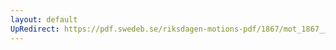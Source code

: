 ```yaml
---
layout: default
UpRedirect: https://pdf.swedeb.se/riksdagen-motions-pdf/1867/mot_1867__ak__00098/mot_1867__ak__00098_001.pdf
---
```

